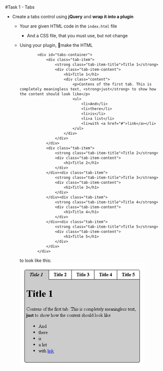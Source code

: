 #Task 1 - Tabs

* Create a tabs control using **jQuery** and **wrap it into a plugin**
  * Your are given HTML code in the `index.html` file
    * And a CSS file, that you must use, but not change
  * Using your plugin, make the HTML
  
          
            	<div id="tabs-container">
          			<div class="tab-item">
          				<strong class="tab-item-title">Title 1</strong>
          				<div class="tab-item-content">
          					<h1>Title 1</h1>
          					<div class="content">
          						<p>Contens of the first tab. This is completely meaningless text, <strong>just</strong> to show how the content should look like</p>
          						<ul>
          							<li>And</li>
          							<li>there</li>
          							<li>is</li>
          							<li>a list</li>
          							<li>with <a href="#">link</a></li>					
          						</ul>
          					</div>
          				</div>
          			</div>
          			<div class="tab-item">
          				<strong class="tab-item-title">Title 2</strong>
          				<div class="tab-item-content">
          					<h1>Title 2</h1>
          				</div>
          			</div><div class="tab-item">
          				<strong class="tab-item-title">Title 3</strong>
          				<div class="tab-item-content">					
          					<h1>Title 3</h1>
          				</div>
          			</div><div class="tab-item">
          				<strong class="tab-item-title">Title 4</strong>
          				<div class="tab-item-content">					
          					<h1>Title 4</h1>
          				</div>
          			</div><div class="tab-item">
          				<strong class="tab-item-title">Title 5</strong>
          				<div class="tab-item-content">					
          					<h1>Title 5</h1>
          				</div>
          			</div>
          		</div>
  
  
      to look like this:
        <img src="result/tabs-sample.png" />
  
